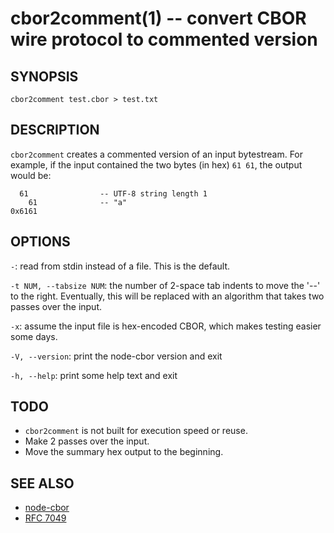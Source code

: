 cbor2comment(1) -- convert CBOR wire protocol to commented version
==================================================================

SYNOPSIS
--------

```
cbor2comment test.cbor > test.txt
```

DESCRIPTION
-----------

`cbor2comment` creates a commented version of an input bytestream.  For
example, if the input contained the two bytes (in hex) `61 61`, the output
would be:

      61                -- UTF-8 string length 1
        61              -- "a"
    0x6161

OPTIONS
-------

`-`: read from stdin instead of a file.  This is the default.

`-t NUM, --tabsize NUM`: the number of 2-space tab indents to move the '--' to the right.
Eventually, this will be replaced with an algorithm that takes two passes
over the input.

`-x`: assume the input file is hex-encoded CBOR, which makes testing easier some days.

`-V, --version`: print the node-cbor version and exit

`-h, --help`: print some help text and exit

TODO
----

* `cbor2comment` is not built for execution speed or reuse.
* Make 2 passes over the input.
* Move the summary hex output to the beginning.

SEE ALSO
--------

* [node-cbor](https://github.com/hildjj/node-cbor)
* [RFC 7049](http://tools.ietf.org/html/rfc7049)
